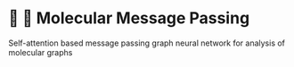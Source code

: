 # :pill: :envelope_with_arrow: Molecular Message Passing
Self-attention based message passing graph neural network for analysis of molecular graphs
